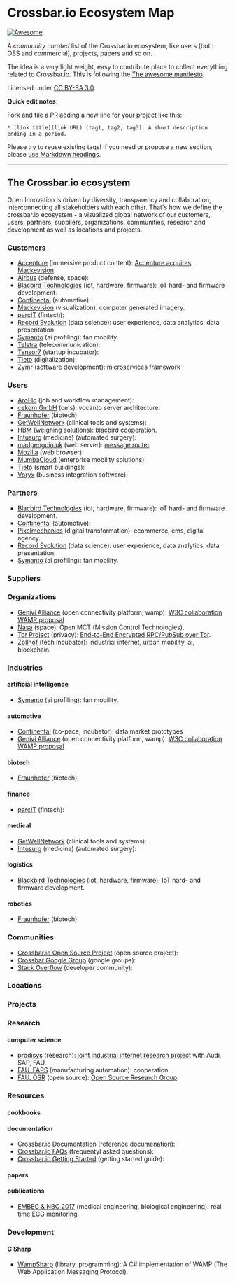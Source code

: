 # Crossbar.io Ecosystem Map

[![Awesome](https://awesome.re/badge.svg)](https://crossbar.io)

A *community curated* list of the Crossbar.io ecosystem, like users (both OSS and commercial), projects, papers and so on.

The idea is a very light weight, easy to contribute place to collect everything related to Crossbar.io. This is following the [The awesome manifesto](https://github.com/sindresorhus/awesome/blob/master/awesome.md).

Licensed under [CC BY-SA 3.0](https://creativecommons.org/licenses/by-sa/3.0/).

**Quick edit notes:**

Fork and file a PR adding a new line for your project like this:

```
* [link title](link URL) (tag1, tag2, tag3): A short description ending in a period.
```

Please try to reuse existing tags! If you need or propose a new section, please [use Markdown headings](https://github.com/adam-p/markdown-here/wiki/Markdown-Cheatsheet).

---


## The Crossbar.io ecosystem

Open Innovation is driven by diversity, transparency and collaboration, interconnecting all stakeholders with each other. That's how we define the crossbar.io ecosystem - a visualized global network of our customers, users, partners, suppliers, organizations, communities, research and development as well as locations and projects.


### Customers
* [Accenture](http://accenture.com) (immersive product content): [Accenture acquires Mackevision](http://www.mackevision.com/accenture-agrees-acquire-mackevision/).
* [Airbus](http://airbus.com) (defense, space):
* [Blacbird Technologies](http://blacbird.de) (iot, hardware, firmware): IoT hard- and firmware development.
* [Continental](http://continental.com) (automotive):
* [Mackevision](http://mackevision.com) (visualization): computer generated imagery.
* [parcIT](http://www.parcit.de/) (fintech):
* [Record Evolution](http://record-evolution.de/) (data science): user experience, data analytics, data presentation.
* [Symanto](http://symanto.net) (ai profiling): fan mobility.
* [Telstra](http://telstra.com) (telecommunication):
* [Tensor7](http://tensor7.io) (startup incubator):
* [Tieto](http://tieto.com) (digitalization):
* [Zymr](http://zymr.com) (software development): [microservices framework](https://www.zymr.com/introducing-crossbar-io-microservices-framework/)

### Users
* [AroFlo](https://aroflo.com/) (job and workflow management):
* [cekom GmbH](https://www.cekom.com/132/VOCANTO%EF%BF%BD-architecture.htm) (cms): vocanto server architecture.
* [Fraunhofer](https://www.fraunhofer.de/) (biotech):
* [GetWellNetwork](https://www.getwellnetwork.com/) (clinical tools and systems):
* [HBM](https://hbm.com) (weighing solutions): [blacbird cooperation](https://hbm.com/en/6304/wtx120-industrial-and-legal-for-trade-weighing-terminal/).
* [Intusurg](https://www.intuitivesurgical.com/) (medicine) (automated surgery):
* [madpenguin.uk](https://madpenguin.uk) (web server): [message router](https://gareth.bult.co.uk/2017/09/22/its-a-mad-mad-world-2/).
* [Mozilla](https://www.mozilla.org/en-US/) (web browser):
* [MumbaCloud](https://www.mumba.cloud/) (enterprise mobility solutions):
* [Tieto](https://www.tieto.com/) (smart buildings):
* [Voryx](http://voryx.net/) (business integration software):

### Partners
* [Blacbird Technologies](http://blacbird.de) (iot, hardware, firmware): IoT hard- and firmware development.
* [Continental](http://continental.com) (automotive):
* [Pixelmechanics](http://pixelmechanics.de) (digital transformation): ecommerce, cms, digital agency.
* [Record Evolution](http://record-evolution.de/) (data science): user experience, data analytics, data presentation.
* [Symanto](http://symanto.net) (ai profiling): fan mobility.

### Suppliers

### Organizations
* [Genivi Alliance](http://genivi.org) (open connectivity platform, wamp): [W3C collaboration WAMP proposal](https://at.projects.genivi.org/wiki/download/attachments/14976927/W3C%20-%20GENIVI%20Collaboration%202017%20AMM%20Seoul.ppt?version=1&modificationDate=1507698001000&api=v2)
* [Nasa](https://nasa.github.io/openmct/) (space): Open MCT (Mission Control Technologies).
* [Tor Project](https://torproject.org) (privacy): [End-to-End Encrypted RPC/PubSub over Tor](https://meejah.ca/blog/end-to-end-encrypted-rpc-over-tor).
* [Zollhof](http://zollhof.de) (tech incubator): industrial internet, urban mobility, ai, blockchain.

### Industries
#### artificial intelligence
* [Symanto](http://symanto.net) (ai profiling): fan mobility.

#### automotive
* [Continental](http://continental.com) (co-pace, incubator): data market prototypes
* [Genivi Alliance](http://genivi.org) (open connectivity platform, wamp): [W3C collaboration WAMP proposal](https://at.projects.genivi.org/wiki/download/attachments/14976927/W3C%20-%20GENIVI%20Collaboration%202017%20AMM%20Seoul.ppt?version=1&modificationDate=1507698001000&api=v2)

#### biotech
* [Fraunhofer](https://www.fraunhofer.de/) (biotech):

#### finance
* [parcIT](http://www.parcit.de/) (fintech):

#### medical
* [GetWellNetwork](https://www.getwellnetwork.com/) (clinical tools and systems):
* [Intusurg](https://www.intuitivesurgical.com/) (medicine) (automated surgery):

#### logistics
* [Blackbird Technologies](http://blacbird.de) (iot, hardware, firmware): IoT hard- and firmware development.

#### robotics
* [Fraunhofer](https://www.fraunhofer.de/) (biotech):

### Communities
* [Crossbar.io Open Source Project](https://crossbar.io/) (open source project):
* [Crossbar Google Group](https://groups.google.com/forum/#!forum/crossbario) (google groups):
* [Stack Overflow](https://stackoverflow.com/questions/tagged/crossbar) (developer community):


### Locations

### Projects

### Research
#### computer science
* [prodisys]() (research): [joint industrial internet research project](http://wi1.uni-erlangen.de/news-articles/neues-forschungsprojekt-prodisys-gestartet) with Audi, SAP, FAU.
* [FAU, FAPS](http://faps.fau.de) (manufacturing automation): cooperation.
* [FAU, OSR](http://osr.cs.fau.de) (open source): [Open Source Research Group](https://osr.cs.fau.de/category/general/letters-to-stakeholders/).

### Resources
#### cookbooks
#### documentation
* [Crossbar.io Documentation](https://crossbar.io/docs/) (reference documenation):
* [Crossbar.io FAQs](https://crossbar.io/docs/FAQ/) (frequentyl asked questions):
* [Crossbar.io Getting Started](https://crossbar.io/docs/Getting-Started/) (getting started guide):

#### papers
#### publications
* [EMBEC & NBC 2017](http://embec2017.org/) (medical engineering, biological engineering): real time ECG monitoring.

### Development

#### C Sharp

* [WampSharp](https://github.com/Code-Sharp/WampSharp) (library, programming): A C# implementation of WAMP (The Web Application Messaging Protocol).
